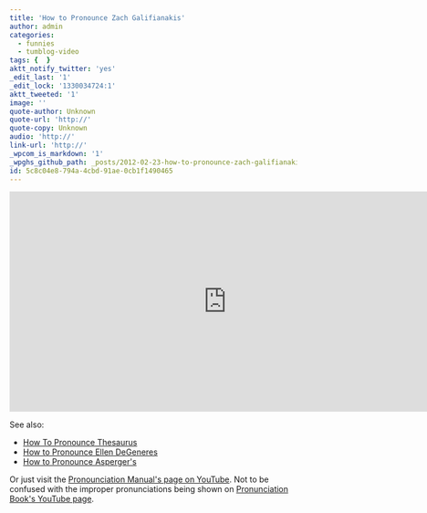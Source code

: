 ```yaml
---
title: 'How to Pronounce Zach Galifianakis'
author: admin
categories:
  - funnies
  - tumblog-video
tags: {  }
aktt_notify_twitter: 'yes'
_edit_last: '1'
_edit_lock: '1330034724:1'
aktt_tweeted: '1'
image: ''
quote-author: Unknown
quote-url: 'http://'
quote-copy: Unknown
audio: 'http://'
link-url: 'http://'
_wpcom_is_markdown: '1'
_wpghs_github_path: _posts/2012-02-23-how-to-pronounce-zach-galifianakis.md
id: 5c8c04e8-794a-4cbd-91ae-0cb1f1490465
---
```

<p><iframe width="759" height="386" src="http://www.youtube.com/embed/Mj1M36kdxH0" frameborder="0" allowfullscreen></iframe></p>
<p>See also:</p>
<ul>
<li><a href="http://www.youtube.com/watch?v=WTJBTqYamHc&amp;feature=relmfu">How To Pronounce Thesaurus</a></li>
<li><a href="http://youtu.be/QJQg_NXLyxg">How to Pronounce Ellen DeGeneres</a></li>
<li><a href="http://www.youtube.com/watch?v=qNpZbgIeqxk&amp;feature=relmfu">How to Pronounce Asperger's</a></li>
</ul>
<p>Or just visit the <a href="http://www.youtube.com/user/PronunciationManual">Pronounciation Manual's page on YouTube</a>. Not to be confused with the improper pronunciations being shown on <a href="http://www.youtube.com/user/pronunciationbook">Pronunciation Book's YouTube page</a>.</p>
